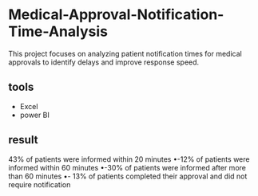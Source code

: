 # Medical-Approval-Notification-Time-Analysis
This project focuses on analyzing patient notification times for medical approvals to identify delays and improve response speed.
## tools 
- Excel
- power BI
 ## result
 43% of patients were informed within 20 minutes
 •-12% of patients were informed within 60 minutes
 •-30% of patients were informed after more than 60 minutes
 •- 13% of patients completed their approval and did not require notification
